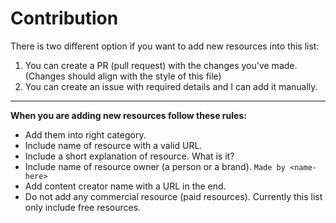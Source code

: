 # Contribution

There is two different option if you want to add new resources into this list:

1. You can create a PR (pull request) with the changes you've made. (Changes should align with the style of this file)
2. You can create an issue with required details and I can add it manually.

---

**When you are adding new resources follow these rules:**

- Add them into right category.
- Include name of resource with a valid URL.
- Include a short explanation of resource. What is it?
- Include name of resource owner (a person or a brand). `Made by <name-here>`
- Add content creator name with a URL in the end.
- Do not add any commercial resource (paid resources). Currently this list only include free resources.